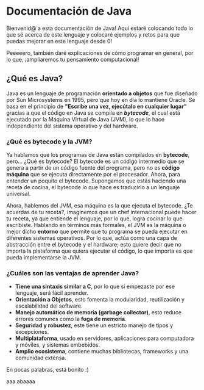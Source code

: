 # Documentación de Java

Bienvenid@ a esta documentación de Java!
Aquí estaré colocando todo lo que sé acerca de este lenguaje y colocaré ejemplos y retos para que puedas mejorar en este lenguaje desde 0!

Peeeeero, también daré explicaciones de cómo programar en general, por lo que, ¡ampliaremos tu pensamiento computacional!

## ¿Qué es Java?

Java es un lenguaje de programación **orientado a objetos** que fue diseñado por Sun Microsystems en 1995, pero que hoy en día lo mantiene Oracle. Se basa en el principio de **"Escribe una vez, ejecútalo en cualquier lugar"** gracias a que el código en Java se compila en **_bytecode_**, el cual está ejecutado por la Máquina Virtual de Java (JVM), lo que lo hace independiente del sistema operativo y del hardware.

### ¿Qué es bytecode y la JVM?

Ya hablamos que los programas de Java están compilados en **bytecode**, pero... ¿Qué es bytecode? El bytecode es un código intermedio que se genera a partir de un código fuente del programa, pero no es **código máquina** que se ejecuta directamente por el procesador. Ahora, para entender un poquito el bytecode. Supongamos que estás haciendo una receta de cocina, el bytecode lo que hace es traducirlo a un lenguaje universal.

Ahora, hablemos del JVM, esa máquina es la que ejecuta el bytecode. ¿Te acuerdas de tu receta?, imaginemos que un chef internacional puede hacer tu receta, ya que entiende el lenguaje, por lo que, logra cocinar lo que escribiste. Hablando en términos más formales, el JVM es la máquina o mejor dicho **entorno** que permite que tu programa se pueda ejecutar en diferentes sistemas operativos. Por lo que, actúa como una capa de abstracción entre el bytecode y el hardware; esto quiere decir que no importa la plataforma que quiera ejecutar el código, lo que importa es que pueda implementarse la JVM.

### ¿Cuáles son las ventajas de aprender Java?

- **Tiene una sintaxis similar a C**, por lo que si empezaste por ese lenguaje, será fácil aprender.
- **Orientación a Objetos**, esto fomenta la modularidad, reutilización y escalabilidad del software.
- **Manejo automático de memoria (garbage collector)**, esto reduce errores comunes como la __fuga de memoria__.
- **Seguridad y robustez**, este tiene un estricto manejo de tipos y excepciones.
- **Multiplataforma**, usado en servidores, aplicaciones para computadora y móviles, y sistemas embebidos.
- **Amplio ecosistema**, contiene muchas bibliotecas, frameworks y una comunidad extensa.

En pocas palabras, está bonito :)


aaa
abaaaa